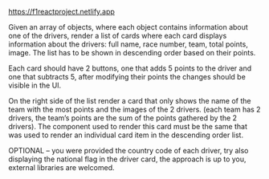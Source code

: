https://f1reactproject.netlify.app

  Given an array of objects, where each object contains information about one of the drivers, render a list of cards where each card displays information about the drivers: full name, race number, team, total points, image. The list has to be shown in descending order based on their points.
  
  Each card should have 2 buttons, one that adds 5 points to the driver and one that subtracts 5, after modifying their points the changes should be visible in the UI.
  
  On the right side of the list render a card that only shows the name of the team with the most points and the images of the 2 drivers. (each team has 2 drivers, the team’s points are the sum of the points gathered by the 2 drivers). The component used to render this card must be the same that was used to render an individual card item in the descending order list.
  
  OPTIONAL – you were provided the country code of each driver, try also displaying the national flag in the driver card, the approach is up to you, external libraries are welcomed.
